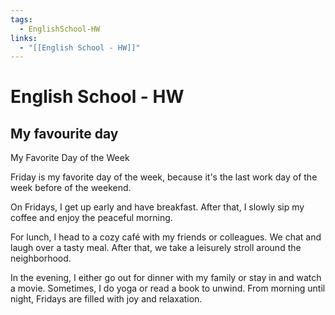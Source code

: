 ```yaml
---
tags:
  - EnglishSchool-HW
links:
  - "[[English School - HW]]"
---
```

# English School - HW
## My favourite day

My Favorite Day of the Week

Friday is my favorite day of the week, because it's the last work day of the week before of the weekend.

On Fridays, I get up early and have breakfast. After that, I slowly sip my coffee and enjoy the peaceful morning.

For lunch, I head to a cozy café with my friends or colleagues. We chat and laugh over a tasty meal. After that, we take a leisurely stroll around the neighborhood.

In the evening, I either go out for dinner with my family or stay in and watch a movie. Sometimes, I do yoga or read a book to unwind. From morning until night, Fridays are filled with joy and relaxation.

